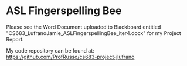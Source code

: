 # ASL Fingerspelling Bee

Please see the Word Document uploaded to Blackboard entitled
"CS683_LufranoJamie_ASLFingerspellingBee_iter4.docx" for my Project
Report.

My code repository can be found at:  
https://github.com/ProfRusso/cs683-project-jlufrano


